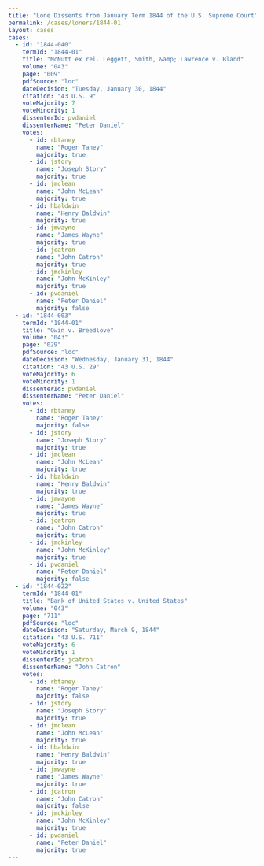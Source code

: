 ```yaml
---
title: "Lone Dissents from January Term 1844 of the U.S. Supreme Court"
permalink: /cases/loners/1844-01
layout: cases
cases:
  - id: "1844-040"
    termId: "1844-01"
    title: "McNutt ex rel. Leggett, Smith, &amp; Lawrence v. Bland"
    volume: "043"
    page: "009"
    pdfSource: "loc"
    dateDecision: "Tuesday, January 30, 1844"
    citation: "43 U.S. 9"
    voteMajority: 7
    voteMinority: 1
    dissenterId: pvdaniel
    dissenterName: "Peter Daniel"
    votes:
      - id: rbtaney
        name: "Roger Taney"
        majority: true
      - id: jstory
        name: "Joseph Story"
        majority: true
      - id: jmclean
        name: "John McLean"
        majority: true
      - id: hbaldwin
        name: "Henry Baldwin"
        majority: true
      - id: jmwayne
        name: "James Wayne"
        majority: true
      - id: jcatron
        name: "John Catron"
        majority: true
      - id: jmckinley
        name: "John McKinley"
        majority: true
      - id: pvdaniel
        name: "Peter Daniel"
        majority: false
  - id: "1844-003"
    termId: "1844-01"
    title: "Gwin v. Breedlove"
    volume: "043"
    page: "029"
    pdfSource: "loc"
    dateDecision: "Wednesday, January 31, 1844"
    citation: "43 U.S. 29"
    voteMajority: 6
    voteMinority: 1
    dissenterId: pvdaniel
    dissenterName: "Peter Daniel"
    votes:
      - id: rbtaney
        name: "Roger Taney"
        majority: false
      - id: jstory
        name: "Joseph Story"
        majority: true
      - id: jmclean
        name: "John McLean"
        majority: true
      - id: hbaldwin
        name: "Henry Baldwin"
        majority: true
      - id: jmwayne
        name: "James Wayne"
        majority: true
      - id: jcatron
        name: "John Catron"
        majority: true
      - id: jmckinley
        name: "John McKinley"
        majority: true
      - id: pvdaniel
        name: "Peter Daniel"
        majority: false
  - id: "1844-022"
    termId: "1844-01"
    title: "Bank of United States v. United States"
    volume: "043"
    page: "711"
    pdfSource: "loc"
    dateDecision: "Saturday, March 9, 1844"
    citation: "43 U.S. 711"
    voteMajority: 6
    voteMinority: 1
    dissenterId: jcatron
    dissenterName: "John Catron"
    votes:
      - id: rbtaney
        name: "Roger Taney"
        majority: false
      - id: jstory
        name: "Joseph Story"
        majority: true
      - id: jmclean
        name: "John McLean"
        majority: true
      - id: hbaldwin
        name: "Henry Baldwin"
        majority: true
      - id: jmwayne
        name: "James Wayne"
        majority: true
      - id: jcatron
        name: "John Catron"
        majority: false
      - id: jmckinley
        name: "John McKinley"
        majority: true
      - id: pvdaniel
        name: "Peter Daniel"
        majority: true
---
```

